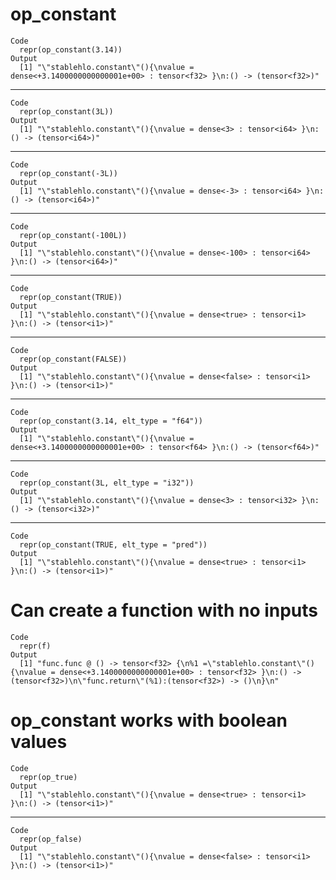 # op_constant

    Code
      repr(op_constant(3.14))
    Output
      [1] "\"stablehlo.constant\"(){\nvalue = dense<+3.1400000000000001e+00> : tensor<f32> }\n:() -> (tensor<f32>)"

---

    Code
      repr(op_constant(3L))
    Output
      [1] "\"stablehlo.constant\"(){\nvalue = dense<3> : tensor<i64> }\n:() -> (tensor<i64>)"

---

    Code
      repr(op_constant(-3L))
    Output
      [1] "\"stablehlo.constant\"(){\nvalue = dense<-3> : tensor<i64> }\n:() -> (tensor<i64>)"

---

    Code
      repr(op_constant(-100L))
    Output
      [1] "\"stablehlo.constant\"(){\nvalue = dense<-100> : tensor<i64> }\n:() -> (tensor<i64>)"

---

    Code
      repr(op_constant(TRUE))
    Output
      [1] "\"stablehlo.constant\"(){\nvalue = dense<true> : tensor<i1> }\n:() -> (tensor<i1>)"

---

    Code
      repr(op_constant(FALSE))
    Output
      [1] "\"stablehlo.constant\"(){\nvalue = dense<false> : tensor<i1> }\n:() -> (tensor<i1>)"

---

    Code
      repr(op_constant(3.14, elt_type = "f64"))
    Output
      [1] "\"stablehlo.constant\"(){\nvalue = dense<+3.1400000000000001e+00> : tensor<f64> }\n:() -> (tensor<f64>)"

---

    Code
      repr(op_constant(3L, elt_type = "i32"))
    Output
      [1] "\"stablehlo.constant\"(){\nvalue = dense<3> : tensor<i32> }\n:() -> (tensor<i32>)"

---

    Code
      repr(op_constant(TRUE, elt_type = "pred"))
    Output
      [1] "\"stablehlo.constant\"(){\nvalue = dense<true> : tensor<i1> }\n:() -> (tensor<i1>)"

# Can create a function with no inputs

    Code
      repr(f)
    Output
      [1] "func.func @ () -> tensor<f32> {\n%1 =\"stablehlo.constant\"(){\nvalue = dense<+3.1400000000000001e+00> : tensor<f32> }\n:() -> (tensor<f32>)\n\"func.return\"(%1):(tensor<f32>) -> ()\n}\n"

# op_constant works with boolean values

    Code
      repr(op_true)
    Output
      [1] "\"stablehlo.constant\"(){\nvalue = dense<true> : tensor<i1> }\n:() -> (tensor<i1>)"

---

    Code
      repr(op_false)
    Output
      [1] "\"stablehlo.constant\"(){\nvalue = dense<false> : tensor<i1> }\n:() -> (tensor<i1>)"

